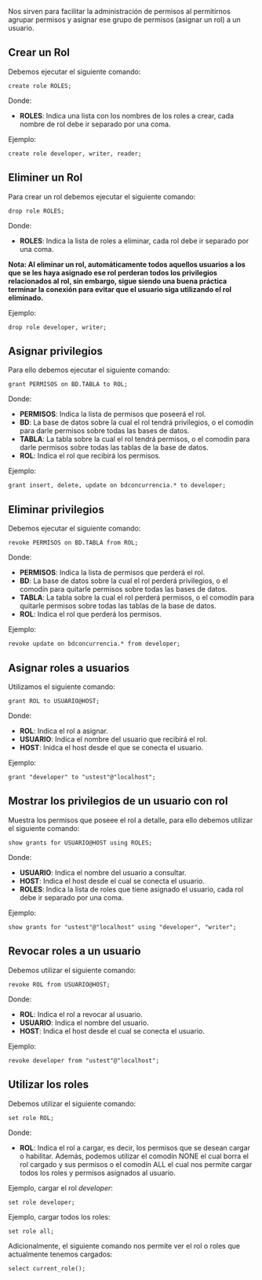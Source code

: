 Nos sirven para facilitar la administración de permisos al permitirnos agrupar permisos y asignar ese grupo de permisos (asignar un rol) a un usuario.

## Crear un Rol

Debemos ejecutar el siguiente comando:

```
create role ROLES;
```

Donde:

- **ROLES**: Indica una lista con los nombres de los roles a crear, cada nombre de rol debe ir separado por una coma.

Ejemplo:

```
create role developer, writer, reader;
```
## Eliminer un Rol

Para crear un rol debemos ejecutar el siguiente comando:

```
drop role ROLES;
```

Donde:

- **ROLES**: Indica la lista de roles a eliminar, cada rol debe ir separado por una coma.

**Nota: Al eliminar un rol, automáticamente todos aquellos usuarios a los que se les haya asignado ese rol perderan todos los privilegios relacionados al rol, sin embargo, sigue siendo una buena práctica terminar la conexión para evitar que el usuario siga utilizando el rol eliminado.**

Ejemplo:

```
drop role developer, writer;
```
## Asignar privilegios

Para ello debemos ejecutar el siguiente comando:

```
grant PERMISOS on BD.TABLA to ROL;
```

Donde:

- **PERMISOS**: Indica la lista de permisos que poseerá el rol.
- **BD**: La base de datos sobre la cual el rol tendrá privilegios, o el comodín para darle permisos sobre todas las bases de datos.
- **TABLA**: La tabla sobre la cual el rol tendrá permisos, o el comodín para darle permisos sobre todas las tablas de la base de datos.
- **ROL**: Indica el rol que recibirá los permisos.

Ejemplo:

```
grant insert, delete, update on bdconcurrencia.* to developer;
```
## Eliminar privilegios 

Debemos ejecutar el siguiente comando:

```
revoke PERMISOS on BD.TABLA from ROL;
```

Donde:

- **PERMISOS**: Indica la lista de permisos que perderá el rol.
- **BD**: La base de datos sobre la cual el rol perderá privilegios, o el comodín para quitarle permisos sobre todas las bases de datos.
- **TABLA**: La tabla sobre la cual el rol perderá permisos, o el comodín para quitarle permisos sobre todas las tablas de la base de datos.
- **ROL**: Indica el rol que perderá los permisos.

Ejemplo:

```
revoke update on bdconcurrencia.* from developer;
```
## Asignar roles a usuarios

Utilizamos el siguiente comando:

```
grant ROL to USUARIO@HOST;
```

Donde:

- **ROL**: Indica el rol a asignar.
- **USUARIO**: Indica el nombre del usuario que recibirá el rol.
- **HOST**: Inidca el host desde el que se conecta el usuario.

Ejemplo:

```
grant "developer" to "ustest"@"localhost";
```
## Mostrar los privilegios de un usuario con rol

Muestra los permisos que poseee el rol a detalle, para ello debemos utilizar el siguiente comando:

```
show grants for USUARIO@HOST using ROLES;
```

Donde:

- **USUARIO**: Indica el nombre del usuario a consultar.
- **HOST**: Indica el host desde el cual se conecta el usuario.
- **ROLES**: Indica la lista de roles que tiene asignado el usuario, cada rol debe ir separado por una coma.

Ejemplo:

```
show grants for "ustest"@"localhost" using "developer", "writer";
```
## Revocar roles a un usuario 

Debemos utilizar el siguiente comando:

```
revoke ROL from USUARIO@HOST;
```

Donde:

- **ROL**: Indica el rol a revocar al usuario.
- **USUARIO**: Indica el nombre del usuario.
- **HOST**: Indica el host desde el cual se conecta el usuario.

Ejemplo:

```
revoke developer from "ustest"@"localhost";
```
## Utilizar los roles

Debemos utilizar el siguiente comando:

```
set role ROL;
```

Donde:

- **ROL**: Indica el rol a cargar, es decir, los permisos que se desean cargar o habilitar. Además, podemos utilizar el comodín NONE el cual borra el rol cargado y sus permisos o el comodín ALL el cual nos permite cargar todos los roles y permisos asignados al usuario.

Ejemplo, cargar el rol *developer*:

```
set role developer;
```

Ejemplo, cargar todos los roles:

```
set role all;
```

Adicionalmente, el siguiente comando nos permite ver el rol o roles que actualmente tenemos cargados:

```
select current_role();
```